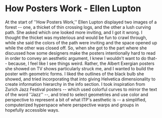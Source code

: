 # How Posters Work - Ellen Lupton

At the start of ''How Posters Work,'' Ellen Lupton displayed two images of a forest -- one, a thicket of thin crossing logs, and the other a lush curving path. She asked which one looked more inviting, and I got it wrong. I thought the thicket was mysterious and would be fun to crawl through, while she said the colors of the path were inviting and the space opened up while the other was closed off. So, when she got to the part where she discussed how some designers make the posters intentionally hard to read in order to convey an aesthetic argument, I knew I wouldn't want to do that-- because, I feel like I see things weird.  Rather, the Albert Exergian posters she showed on TV shows particularly struck me, and I wanted to build the poster with geometric forms. I liked the outlines of the black bulb she showed, and tried incorporating that into giving Helvetica dimensionality to create information hierarchy in the info section. I took inspiration from Zurich Jazz Festival posters -- which used colorful curves to mirror the text of the word ''Jazz'' --, and tried to select geometries and use color and perspective to represent a bit of what ITP's aesthetic is -- a simplified, computerized hyperspace where perspective warps and groups in hopefully accessible ways. 
